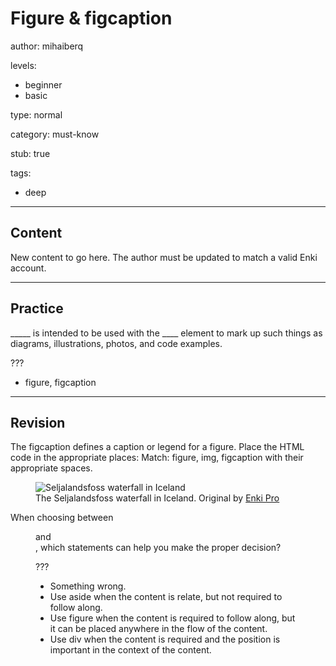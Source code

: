 # Figure & figcaption
author: mihaiberq

levels:
  - beginner
  - basic

type: normal

category: must-know

stub: true


tags:
  - deep


---
## Content

New content to go here. The author must be updated to match a valid Enki account.

---
## Practice

_____ is intended to be used with the ____ element to mark up such things as diagrams, illustrations, photos, and code examples.

???

* figure, figcaption


---
## Revision

The figcaption defines a caption or legend for a figure.
Place the HTML code in the appropriate places:
    Match: figure, img, figcaption with their appropriate spaces. 
    <figure>
      <img src="waterfall.jpg" alt="Seljalandsfoss waterfall in Iceland">
      <figcaption>The Seljalandsfoss waterfall in Iceland. Original by <a href="http://www.flickr.com/photos/enki/">Enki Pro</a></figcaption>
    </figure>
When choosing between <figure> and <aside>, which statements can help you make the proper decision?

???
* Something wrong.
* Use aside when the content is relate, but not required to follow along.
* Use figure when the content is required to follow along, but it can be placed anywhere in the flow of the content.
* Use div when the content is required and the position is important in the context of the content.
